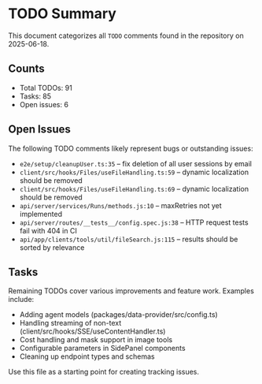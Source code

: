 # TODO Summary

This document categorizes all `TODO` comments found in the repository on 2025-06-18.

## Counts

- Total TODOs: 91
- Tasks: 85
- Open issues: 6

## Open Issues

The following TODO comments likely represent bugs or outstanding issues:

- `e2e/setup/cleanupUser.ts:35` – fix deletion of all user sessions by email
- `client/src/hooks/Files/useFileHandling.ts:59` – dynamic localization should be removed
- `client/src/hooks/Files/useFileHandling.ts:69` – dynamic localization should be removed
- `api/server/services/Runs/methods.js:10` – maxRetries not yet implemented
- `api/server/routes/__tests__/config.spec.js:38` – HTTP request tests fail with 404 in CI
- `api/app/clients/tools/util/fileSearch.js:115` – results should be sorted by relevance

## Tasks

Remaining TODOs cover various improvements and feature work. Examples include:

- Adding agent models (packages/data-provider/src/config.ts)
- Handling streaming of non-text (client/src/hooks/SSE/useContentHandler.ts)
- Cost handling and mask support in image tools
- Configurable parameters in SidePanel components
- Cleaning up endpoint types and schemas

Use this file as a starting point for creating tracking issues.
